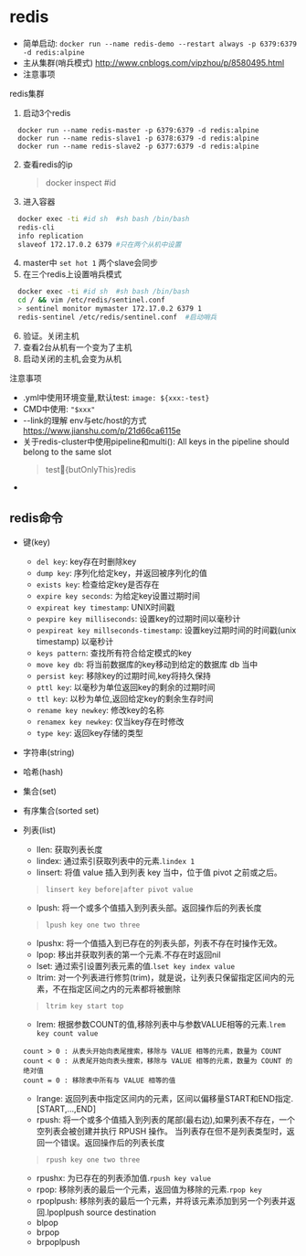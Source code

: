 # redis

- 简单启动: `docker run --name redis-demo --restart always -p 6379:6379 -d redis:alpine`
- 主从集群(哨兵模式) http://www.cnblogs.com/vipzhou/p/8580495.html
- 注意事项

redis集群
1. 启动3个redis
  ```basn
    docker run --name redis-master -p 6379:6379 -d redis:alpine
    docker run --name redis-slave1 -p 6378:6379 -d redis:alpine
    docker run --name redis-slave2 -p 6377:6379 -d redis:alpine
  ```
2. 查看redis的ip
   > docker inspect #id 
3. 进入容器
  ```bash
    docker exec -ti #id sh  #sh bash /bin/bash
    redis-cli
    info replication
    slaveof 172.17.0.2 6379 #只在两个从机中设置
  ```
4. master中 `set hot 1` 两个slave会同步
5. 在三个redis上设置哨兵模式
  ```bash
    docker exec -ti #id sh  #sh bash /bin/bash
    cd / && vim /etc/redis/sentinel.conf
    > sentinel monitor mymaster 172.17.0.2 6379 1
    redis-sentinel /etc/redis/sentinel.conf  #启动哨兵
  ```
6. 验证。关闭主机
7. 查看2台从机有一个变为了主机
8. 启动关闭的主机,会变为从机

注意事项
- .yml中使用环境变量,默认test: `image: ${xxx:-test}`
- CMD中使用: `"$xxx"`
- --link的理解 env与etc/host的方式 https://www.jianshu.com/p/21d66ca6115e
- 关于redis-cluster中使用pipeline和multi(): All keys in the pipeline should belong to the same slot
  > test:key:{butOnlyThis}redis
- 

## redis命令
- 键(key)
  - `del key`: key存在时删除key
  - `dump key`: 序列化给定key，并返回被序列化的值
  - `exists key`: 检查给定key是否存在
  - `expire key seconds`: 为给定key设置过期时间
  - `expireat key timestamp`: UNIX时间戳
  - `pexpire key milliseconds`: 设置key的过期时间以毫秒计
  - `pexpireat key millseconds-timestamp`: 设置key过期时间的时间戳(unix timestamp) 以毫秒计
  - `keys pattern`: 查找所有符合给定模式的key
  - `move key db`: 将当前数据库的key移动到给定的数据库 db 当中
  - `persist key`: 移除key的过期时间,key将持久保持
  - `pttl key`: 以毫秒为单位返回key的剩余的过期时间
  - `ttl key`: 以秒为单位,返回给定key的剩余生存时间
  - `rename key newkey`: 修改key的名称
  - `renamex key newkey`: 仅当key存在时修改
  - `type key`: 返回key存储的类型
- 字符串(string)

- 哈希(hash)

- 集合(set)

- 有序集合(sorted set)

- 列表(list)
  - llen: 获取列表长度
  - lindex: 通过索引获取列表中的元素.`lindex 1`
  - linsert: 将值 value 插入到列表 key 当中，位于值 pivot 之前或之后。
  >`linsert key before|after pivot value`
  - lpush: 将一个或多个值插入到列表头部。返回操作后的列表长度
  >`lpush key one two three`
  - lpushx: 将一个值插入到已存在的列表头部，列表不存在时操作无效。
  - lpop: 移出并获取列表的第一个元素.不存在时返回nil
  - lset: 通过索引设置列表元素的值.`lset key index value`
  - ltrim: 对一个列表进行修剪(trim)，就是说，让列表只保留指定区间内的元素，不在指定区间之内的元素都将被删除
  >`ltrim key start top`
  - lrem: 根据参数COUNT的值,移除列表中与参数VALUE相等的元素.`lrem key count value`
  ```
  count > 0 : 从表头开始向表尾搜索，移除与 VALUE 相等的元素，数量为 COUNT
  count < 0 : 从表尾开始向表头搜索，移除与 VALUE 相等的元素，数量为 COUNT 的绝对值
  count = 0 : 移除表中所有与 VALUE 相等的值
  ```
  - lrange: 返回列表中指定区间内的元素，区间以偏移量START和END指定.[START,...,END]
  - rpush: 将一个或多个值插入到列表的尾部(最右边),如果列表不存在，一个空列表会被创建并执行 RPUSH 操作。 当列表存在但不是列表类型时，返回一个错误。返回操作后的列表长度
  >`rpush key one two three`
  - rpushx: 为已存在的列表添加值.`rpush key value`
  - rpop: 移除列表的最后一个元素，返回值为移除的元素.`rpop key`
  - rpoplpush: 移除列表的最后一个元素，并将该元素添加到另一个列表并返回.lpoplpush source destination
  - blpop
  - brpop
  - brpoplpush